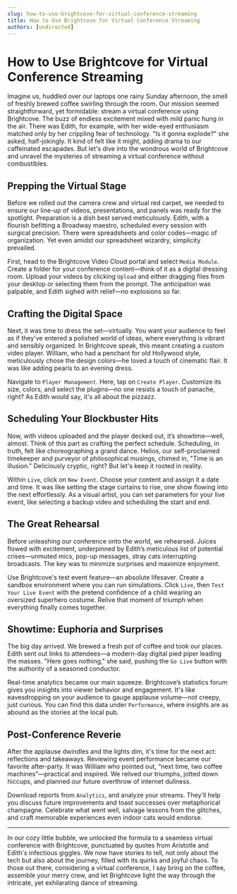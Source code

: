 ```yaml
---
slug: how-to-use-brightcove-for-virtual-conference-streaming
title: How to Use Brightcove for Virtual Conference Streaming
authors: [undirected]
---
```



# How to Use Brightcove for Virtual Conference Streaming

Imagine us, huddled over our laptops one rainy Sunday afternoon, the smell of freshly brewed coffee swirling through the room. Our mission seemed straightforward, yet formidable: stream a virtual conference using Brightcove. The buzz of endless excitement mixed with mild panic hung in the air. There was Edith, for example, with her wide-eyed enthusiasm matched only by her crippling fear of technology. "Is it gonna explode?" she asked, half-jokingly. It kind of felt like it might, adding drama to our caffeinated escapades. But let's dive into the wondrous world of Brightcove and unravel the mysteries of streaming a virtual conference without combustibles. 

## Prepping the Virtual Stage

Before we rolled out the camera crew and virtual red carpet, we needed to ensure our line-up of videos, presentations, and panels was ready for the spotlight. Preparation is a dish best served meticulously. Edith, with a flourish befitting a Broadway maestro, scheduled every session with surgical precision. There were spreadsheets and color codes—magic of organization. Yet even amidst our spreadsheet wizardry, simplicity prevailed. 

First, head to the Brightcove Video Cloud portal and select `Media Module`. Create a folder for your conference content—think of it as a digital dressing room. Upload your videos by clicking `Upload` and either dragging files from your desktop or selecting them from the prompt. The anticipation was palpable, and Edith sighed with relief—no explosions so far.

## Crafting the Digital Space

Next, it was time to dress the set—virtually. You want your audience to feel as if they've entered a polished world of ideas, where everything is vibrant and sensibly organized. In Brightcove speak, this meant creating a custom video player. William, who had a penchant for old Hollywood style, meticulously chose the design colors—he loved a touch of cinematic flair. It was like adding pearls to an evening dress. 

Navigate to `Player Management`. Here, tap on `Create Player`. Customize its size, colors, and select the plugins—no one resists a touch of panache, right? As Edith would say, it's all about the pizzazz.

## Scheduling Your Blockbuster Hits

Now, with videos uploaded and the player decked out, it’s showtime—well, almost. Think of this part as crafting the perfect schedule. Scheduling, in truth, felt like choreographing a grand dance. Helios, our self-proclaimed timekeeper and purveyor of philosophical musings, chimed in, "Time is an illusion." Deliciously cryptic, right? But let's keep it rooted in reality.

Within `Live`, click on `New Event`. Choose your content and assign it a date and time. It was like setting the stage curtains to rise, one show flowing into the next effortlessly. As a visual artist, you can set parameters for your live event, like selecting a backup video and scheduling the start and end.

## The Great Rehearsal

Before unleashing our conference onto the world, we rehearsed. Juices flowed with excitement, underpinned by Edith’s meticulous list of potential crises—unmuted mics, pop-up messages, stray cats interrupting broadcasts. The key was to minimize surprises and maximize enjoyment.

Use Brightcove's test event feature—an absolute lifesaver. Create a sandbox environment where you can run simulations. Click `Live`, then `Test Your Live Event` with the pretend confidence of a child wearing an oversized superhero costume. Relive that moment of triumph when everything finally comes together.

## Showtime: Euphoria and Surprises

The big day arrived. We brewed a fresh pot of coffee and took our places. Edith sent out links to attendees—a modern-day digital pied piper leading the masses. "Here goes nothing," she said, pushing the `Go Live` button with the authority of a seasoned conductor. 

Real-time analytics became our main squeeze. Brightcove’s statistics forum gives you insights into viewer behavior and engagement. It's like eavesdropping on your audience to gauge applause volume—not creepy, just curious. You can find this data under `Performance`, where insights are as abound as the stories at the local pub.

## Post-Conference Reverie

After the applause dwindles and the lights dim, it's time for the next act: reflections and takeaways. Reviewing event performance became our favorite after-party. It was William who pointed out, “next time, two coffee machines”—practical and inspired. We relived our triumphs, jotted down hiccups, and planned our future overthrow of internet dullness.

Download reports from `Analytics`, and analyze your streams. They'll help you discuss future improvements and toast successes over metaphorical champagne. Celebrate what went well, salvage lessons from the glitches, and craft memorable experiences even indoor cats would endorse.

---

In our cozy little bubble, we unlocked the formula to a seamless virtual conference with Brightcove, punctuated by quotes from Aristotle and Edith's infectious giggles. We now have stories to tell, not only about the tech but also about the journey, filled with its quirks and joyful chaos. To those out there, considering a virtual conference, I say bring on the coffee, assemble your merry crew, and let Brightcove light the way through the intricate, yet exhilarating dance of streaming.
